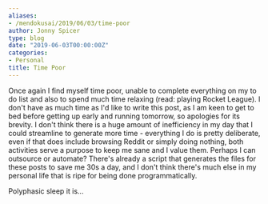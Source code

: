 ```yaml
---
aliases:
- /mendokusai/2019/06/03/time-poor
author: Jonny Spicer
type: blog
date: "2019-06-03T00:00:00Z"
categories:
- Personal
title: Time Poor
---
```

Once again I find myself time poor, unable to complete everything on my to do list and also to spend much time relaxing (read: playing Rocket League).
I don't have as much time as I'd like to write this post, as I am keen to get to bed before getting up early and running tomorrow, so apologies for its
brevity. I don't think there is a huge amount of inefficiency in my day that I could streamline to generate more time - everything I do is pretty deliberate,
even if that does include browsing Reddit or simply doing nothing, both activities serve a purpose to keep me sane and I value them. Perhaps I can outsource or
automate? There's already a script that generates the files for these posts to save me 30s a day, and I don't think there's much else in my personal life that is
ripe for being done programmatically.

Polyphasic sleep it is...
